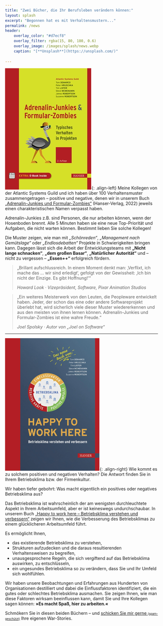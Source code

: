 ```yaml
---
title: "Zwei Bücher, die Ihr Berufsleben verändern können:"
layout: splash
excerpt: "Begonnen hat es mit Verhaltensmustern..."
permalink: /news
header:
    overlay_color: "#d7ecf8"
    overlay_filter: rgba(15, 80, 180, 0.6)
    overlay_image: /images/splash/news.webp
    caption: "[**Unsplash**](https://unsplash.com/)"

---
```

![](/images/news/book_one_german.png){: .align-left}
Meine Kollegen von der Atlantic Systems Guild und ich haben über 100 Verhaltensmuster zusammengetragen – positive und negative, denen wir in unserem Buch [„Adrenalin-Junkies und Formular-Zombies“](https://www.amazon.de/Adrenalin-Junkies-Formular-Zombies-Typisches-Verhalten-Projekten/dp/3446473068/ref=sr_1_1?crid=30ATBUUR6WAQY&keywords=adrenalin+junkies+und+formular+zombies&qid=1674748322&sprefix=adrenalin+junkie%2Caps%2C203&sr=8-1) (Hanser-Verlag, 2022) jeweils einen charakteristischen Namen verpasst haben.

Adrenalin-Junkies z.B. sind Personen, die nur arbeiten können, wenn der Hosenboden brennt. Alle 5 Minuten haben sie eine neue Top-Priorität und Aufgaben, die nicht warten können. Bestimmt lieben Sie solche Kollegen!

Die Muster zeigen, wie man mit _„Schönreden“_, _„Management nach Gemütslage“_ oder _„Endlosdebatten“_ Projekte in Schwierigkeiten bringen kann. Dagegen lässt sich die Arbeit der Entwicklungsteams mit **„Nicht lange schnacken“**, **„dem großen Basar“**, **„Natürlicher Autorität“** und – nicht zu vergessen – **„Essen++“** erfolgreich fördern.

> „Brillant aufschlussreich. In einem Moment denkt man: ‚Verflixt, ich mache das ... wir sind erledigt‘, gefolgt von der Gewissheit: ‚Ich bin nicht der Einzige. Es gibt Hoffnung!‘“
>
> <cite> Howard Look · Vizepräsident, Software, Pixar Animation Studios </cite>

> „Ein weiteres Meisterwerk von den Leuten, die Peopleware entwickelt haben. Jeder, der schon das eine oder andere Softwareprojekt überlebt hat, wird sicherlich viele dieser Muster wiedererkennen und aus den meisten von ihnen lernen können. Adrenalin-Junkies und Formular-Zombies ist eine wahre Freude.“
> 
> <cite> Joel Spolsky · Autor von „Joel on Software“ </cite>


<hr class="big-sep">

![](/images/news/book_two_german.png){: .align-right}
Wie kommt es zu solchem positiven und negativen Verhalten? Die Antwort finden Sie in Ihrem Betriebsklima bzw. der Firmenkultur.

Wir haben tiefer gebohrt: Was macht eigentlich ein positives oder negatives Betriebsklima aus?

Das Betriebsklima ist wahrscheinlich der am wenigsten durchleuchtete Aspekt in Ihrem Arbeitsumfeld, aber er ist keineswegs undurchschaubar. In unserem Buch [„Happy to work here – Betriebsklima verstehen und verbessern“](https://www.amazon.de/Happy-work-here-Betriebsklima-verbessern-ebook/dp/B0948MHZWJ/ref=sr_1_2?__mk_de_DE=%C3%85M%C3%85%C5%BD%C3%95%C3%91&crid=3JXE40A4I3U2M&keywords=happy+to+work+here&qid=1674748482&sprefix=happy+to+work+here%2Caps%2C168&sr=8-2) zeigen wir Ihnen, wie die Verbesserung des Betriebsklimas zu einem glücklicheren Arbeitsumfeld führt.

Es ermöglicht Ihnen,
- das existierende Betriebsklima zu verstehen,
- Strukturen aufzudecken und die daraus resultierenden Verhaltensweisen zu begreifen,
- unausgesprochene Regeln, die sich vergiftend auf das Betriebsklima auswirken, zu entschlüsseln,
- ein ungesundes Betriebsklima so zu verändern, dass Sie und Ihr Umfeld sich wohlfühlen.

Wir haben unsere Beobachtungen und Erfahrungen aus Hunderten von Organisationen destilliert und dabei die Einflussfaktoren identifiziert, die ein gutes oder schlechtes Betriebsklima ausmachen. Sie zeigen Ihnen, wie man diese Faktoren wirksam beeinflussen kann, damit Sie und Ihre Kollegen sagen können: **»Es macht Spaß, hier zu arbeiten.«**



Schmökern Sie in diesen beiden Büchern – und <a href="ymyayiylytyoy:yhyryuysycyhykya@yb-agile.de" onmouseover="this.href=this.href.replace(/y/g,'');">schicken Sie mir gerne <small><small>(spam-geschützt)</small></small></a> Ihre eigenen War-Stories.

